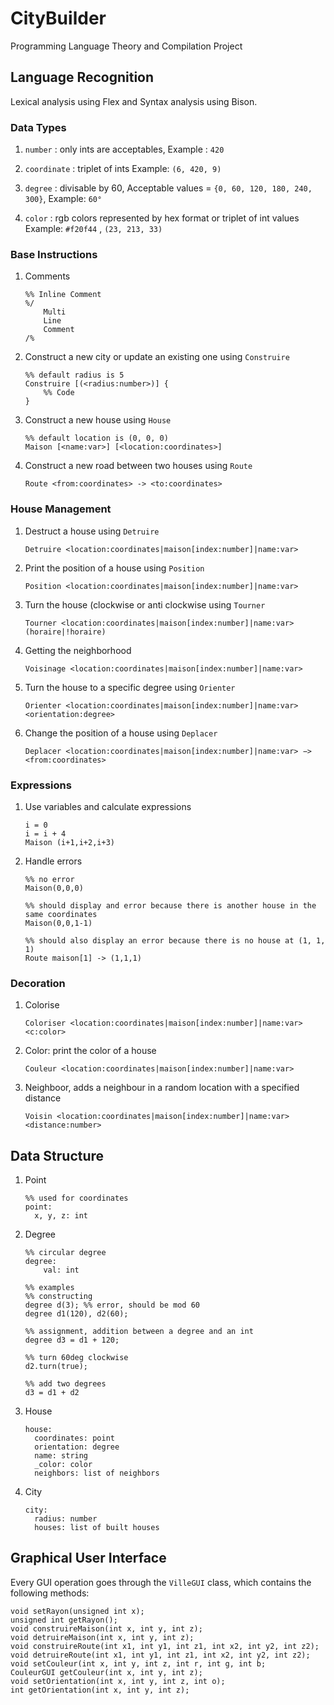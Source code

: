 

# CityBuilder
Programming Language Theory and Compilation Project

## Language Recognition
Lexical analysis using Flex and Syntax analysis using Bison.

### Data Types
1. `number` : only ints are acceptables,
Example : `420`

2. `coordinate` : triplet of ints
Example: `(6, 420, 9)`

3. `degree` : divisable by 60,
Acceptable values = `{0, 60, 120, 180, 240, 300}`,
Example: `60°`

4. `color` : rgb colors represented by hex format or triplet of int values
Example: `#f20f44` , `(23, 213, 33)`

### Base Instructions
1. Comments
    ```
    %% Inline Comment
    %/
        Multi
        Line
        Comment
    /%
    ```
2. Construct a new city or update an existing one using `Construire`
    ```
    %% default radius is 5
    Construire [(<radius:number>)] {
        %% Code
    }
    ```
3. Construct a new house using `House`
    ```
    %% default location is (0, 0, 0)
    Maison [<name:var>] [<location:coordinates>]
    ```
4. Construct a new road between two houses using `Route`
    ```
    Route <from:coordinates> -> <to:coordinates>
    ```
### House Management
1. Destruct a house using `Detruire`
    ```
    Detruire <location:coordinates|maison[index:number]|name:var>
    ```
2. Print the position of a house using `Position`
    ```
    Position <location:coordinates|maison[index:number]|name:var>
    ```
3. Turn the house (clockwise or anti clockwise using `Tourner`
    ```
    Tourner <location:coordinates|maison[index:number]|name:var> (horaire|!horaire)
    ```
4. Getting the neighborhood
    ```
    Voisinage <location:coordinates|maison[index:number]|name:var>
    ```
5. Turn the house to a specific degree using `Orienter`
    ```
    Orienter <location:coordinates|maison[index:number]|name:var> <orientation:degree>
    ```
6. Change the position of a house using `Deplacer`
    ```
    Deplacer <location:coordinates|maison[index:number]|name:var> −> <from:coordinates>
	```
### Expressions
1. Use variables and calculate expressions
	```
	i = 0
	i = i + 4
	Maison (i+1,i+2,i+3)
	```
2. Handle errors
	```
	%% no error
	Maison(0,0,0)

	%% should display and error because there is another house in the same coordinates
	Maison(0,0,1-1)

	%% should also display an error because there is no house at (1, 1, 1)
	Route maison[1] -> (1,1,1)
	```
### Decoration
1. Colorise
	```
	Coloriser <location:coordinates|maison[index:number]|name:var> <c:color>
	```
2. Color: print the color of a house
	```
	Couleur <location:coordinates|maison[index:number]|name:var>
	```
3. Neighboor, adds a neighbour in a random location with a specified distance
	```
	Voisin <location:coordinates|maison[index:number]|name:var> <distance:number>
	```
## Data Structure
1. Point
	```
	%% used for coordinates
	point:
	  x, y, z: int
	```
2. Degree
	```
	%% circular degree
	degree:
		val: int

	%% examples
	%% constructing
	degree d(3); %% error, should be mod 60
	degree d1(120), d2(60);

	%% assignment, addition between a degree and an int
	degree d3 = d1 + 120;

	%% turn 60deg clockwise
	d2.turn(true);

	%% add two degrees
	d3 = d1 + d2
	```
3. House
	```
	house:
	  coordinates: point
	  orientation: degree
	  name: string
	  _color: color
	  neighbors: list of neighbors
	```
4. City
	```
	city:
	  radius: number
	  houses: list of built houses
	```
	
## Graphical User Interface
Every GUI operation goes through the `VilleGUI` class, which contains the following methods:
```
void setRayon(unsigned int x);
unsigned int getRayon();
void construireMaison(int x, int y, int z);
void detruireMaison(int x, int y, int z);
void construireRoute(int x1, int y1, int z1, int x2, int y2, int z2);
void detruireRoute(int x1, int y1, int z1, int x2, int y2, int z2);
void setCouleur(int x, int y, int z, int r, int g, int b;
CouleurGUI getCouleur(int x, int y, int z);
void setOrientation(int x, int y, int z, int o);
int getOrientation(int x, int y, int z);
```
